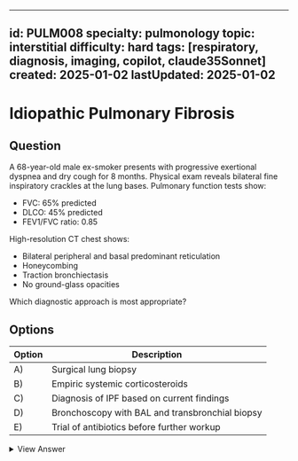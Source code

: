
---
id: PULM008
specialty: pulmonology
topic: interstitial
difficulty: hard
tags: [respiratory, diagnosis, imaging, copilot, claude35Sonnet]
created: 2025-01-02
lastUpdated: 2025-01-02
---

# Idiopathic Pulmonary Fibrosis

## Question
A 68-year-old male ex-smoker presents with progressive exertional dyspnea and dry cough for 8 months. Physical exam reveals bilateral fine inspiratory crackles at the lung bases. Pulmonary function tests show:
- FVC: 65% predicted
- DLCO: 45% predicted
- FEV1/FVC ratio: 0.85

High-resolution CT chest shows:
- Bilateral peripheral and basal predominant reticulation
- Honeycombing
- Traction bronchiectasis
- No ground-glass opacities

Which diagnostic approach is most appropriate?

## Options
| Option | Description                                                |
|--------|------------------------------------------------------------|
| A)     | Surgical lung biopsy                                        |
| B)     | Empiric systemic corticosteroids                           |
| C)     | Diagnosis of IPF based on current findings                 |
| D)     | Bronchoscopy with BAL and transbronchial biopsy           |
| E)     | Trial of antibiotics before further workup                 |

<details>
<summary>View Answer</summary>

## Correct Answer
C

## Explanation
1. Definite UIP pattern on HRCT:
   - Peripheral/basal predominant
   - Honeycombing
   - Traction bronchiectasis
   - No inconsistent features

2. Clinical context supports IPF:
   - Age >60
   - Male sex
   - Ex-smoker
   - Progressive symptoms
   - Velcro crackles
   - Restrictive PFTs

3. No biopsy needed when:
   - Definite UIP pattern on HRCT
   - Appropriate clinical context
   - No features suggesting alternative diagnosis

## References
- ATS/ERS/JRS/ALAT Guidelines 2018
- NEJM 2018: "Diagnosis of IPF: Current Approach"
</details>